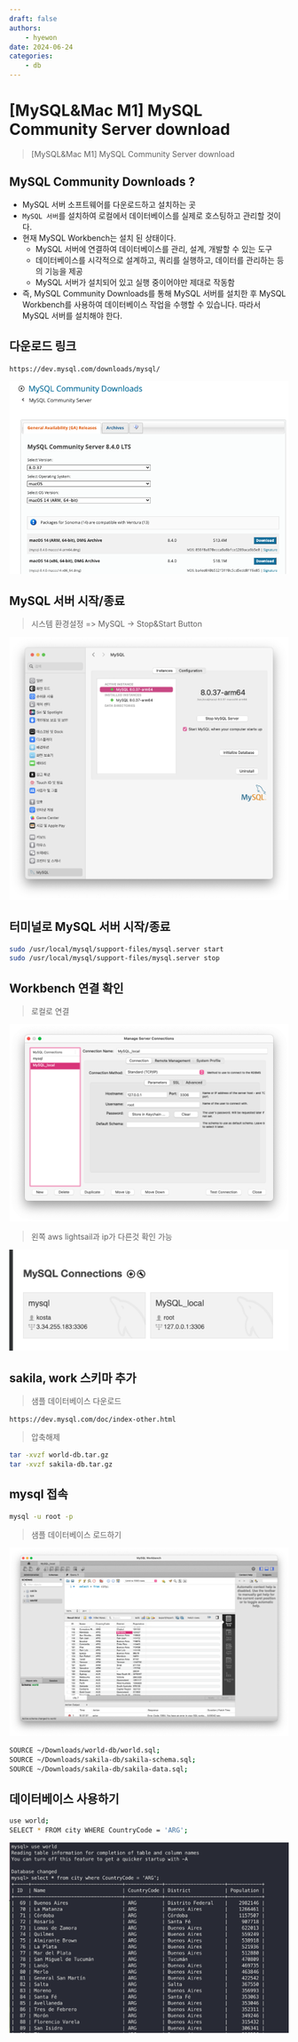 ```yaml
---
draft: false
authors:
    - hyewon
date: 2024-06-24
categories:
    - db
---
```


# [MySQL&Mac M1] MySQL Community Server download

> [MySQL&Mac M1] MySQL Community Server download

<!-- more -->

## MySQL Community Downloads ?

-   MySQL 서버 소프트웨어를 다운로드하고 설치하는 곳
-   `MySQL 서버`를 설치하여 로컬에서 데이터베이스를 실제로 호스팅하고 관리할 것이다.
-   현재 MySQL Workbench는 설치 된 상태이다.
    -   MySQL 서버에 연결하여 데이터베이스를 관리, 설계, 개발할 수 있는 도구
    -   데이터베이스를 시각적으로 설계하고, 쿼리를 실행하고, 데이터를 관리하는 등의 기능을 제공
    -   MySQL 서버가 설치되어 있고 실행 중이어야만 제대로 작동함
-   즉, MySQL Community Downloads를 통해 MySQL 서버를 설치한 후 MySQL Workbench를 사용하여 데이터베이스 작업을 수행할 수 있습니다. 따라서 MySQL 서버를 설치해야 한다.

## 다운로드 링크

`https://dev.mysql.com/downloads/mysql/`

![alt text](./image/image-1.png)

## MySQL 서버 시작/종료

> 시스템 환경설정 => MySQL -> Stop&Start Button

![alt text](./image/image-7.png)

## 터미널로 MySQL 서버 시작/종료

```bash
sudo /usr/local/mysql/support-files/mysql.server start
sudo /usr/local/mysql/support-files/mysql.server stop
```

## Workbench 연결 확인

> 로컬로 연결

![alt text](./image/image-5.png)

> 왼쪽 aws lightsail과 ip가 다른것 확인 가능

![alt text](./image/image-6.png)

## sakila, work 스키마 추가

> 샘플 데이터베이스 다운로드

`https://dev.mysql.com/doc/index-other.html`

> 압축해제

```bash
tar -xvzf world-db.tar.gz
tar -xvzf sakila-db.tar.gz
```

## mysql 접속

```bash
mysql -u root -p
```

> 샘플 데이터베이스 로드하기

![alt text](./image/image-3.png)

```bash
SOURCE ~/Downloads/world-db/world.sql;
SOURCE ~/Downloads/sakila-db/sakila-schema.sql;
SOURCE ~/Downloads/sakila-db/sakila-data.sql;
```

## 데이터베이스 사용하기

```bash
use world;
SELECT * FROM city WHERE CountryCode = 'ARG';
```

![alt text](./image/image-4.png)
